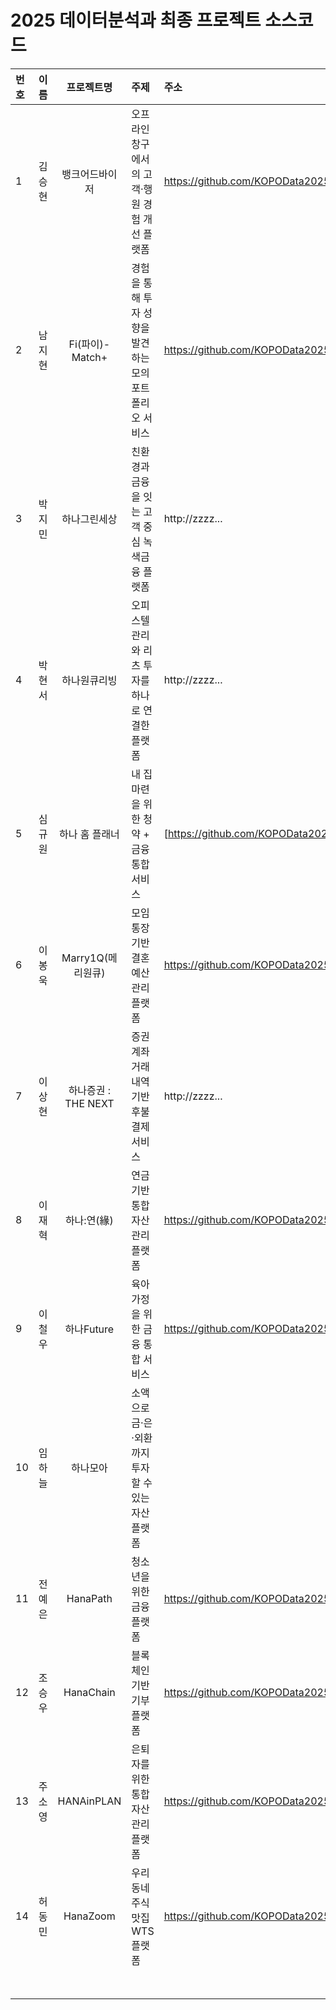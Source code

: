 # 2025 데이터분석과 최종 프로젝트 소스코드

| 번호 | 이름 | 프로젝트명 | 주제 | 주소 | 비고 |
|:-------|:-------:|:-------:|:-------|:-------|:-------|
| 1 | 김승현 | 뱅크어드바이저 | 오프라인 창구에서의 고객·행원 경험 개선 플랫폼 | https://github.com/KOPOData2025/BANK-ADVISER |  |
| 2 | 남지현 | Fi(파이)-Match+ | 경험을 통해 투자 성향을 발견하는 모의 포트폴리오 서비스 | https://github.com/KOPOData2025/Fi-Match-Plus | 통 |
| 3 | 박지민 | 하나그린세상 | 친환경과 금융을 잇는 고객 중심 녹색금융 플랫폼 |http://zzzz... |  |
| 4 | 박현서 | 하나원큐리빙 | 오피스텔 관리와 리츠 투자를 하나로 연결한 플랫폼 |http://zzzz... |  |
| 5 | 심규원 | 하나 홈 플래너 | 내 집 마련을 위한 청약 + 금융 통합 서비스 |[https://github.com/KOPOData2025/HANA_HOMEPLANNER| Front, Back, Crawler 통합 |
| 6 | 이봉욱 | Marry1Q(메리원큐) | 모임통장 기반 결혼 예산관리 플랫폼 |https://github.com/KOPOData2025/Marry1Q|  |
| 7 | 이상현 | 하나증권 : THE NEXT | 증권계좌 거래내역 기반 후불결제 서비스 |http://zzzz... |  |
| 8 | 이재혁 | 하나:연(緣) | 연금기반 통합 자산관리 플랫폼 | https://github.com/KOPOData2025/Hana-Yeon | front, back 통합 |
| 9 | 이철우 | 하나Future | 육아 가정을 위한 금융 통합 서비스 | https://github.com/KOPOData2025/HanaFuture |  |
| 10 | 임하늘 | 하나모아 | 소액으로 금·은·외환까지 투자할 수 있는 자산 플랫폼 |  |  |
| 11 | 전예은 | HanaPath | 청소년을 위한 금융 플랫폼 | https://github.com/KOPOData2025/HanaPath | Front, Back, AI 통합 |
| 12 | 조승우 | HanaChain | 블록체인 기반 기부 플랫폼 |https://github.com/KOPOData2025/HanaChain | Front, Back AI, Blockchain 통합 |
| 13 | 주소영 | HANAinPLAN | 은퇴자를 위한 통합 자산관리 플랫폼 | https://github.com/KOPOData2025/HANAinPLAN | front |
| 14 | 허동민 | HanaZoom | 우리 동네 주식 맛집 WTS 플랫폼 | https://github.com/KOPOData2025/Hanazoom-BE | BackEnd |
|  |  |  |  | |  https://github.com/KOPOData2025/Hanazoom-FE | FrontEnd |
